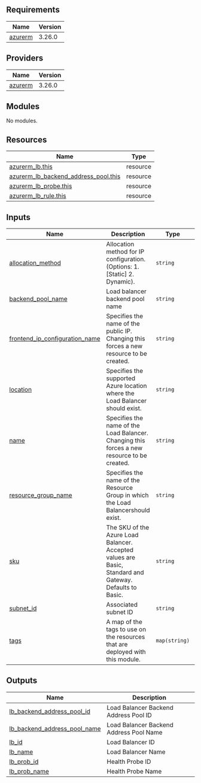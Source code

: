 <!-- BEGIN_TF_DOCS -->
## Requirements

| Name | Version |
|------|---------|
| <a name="requirement_azurerm"></a> [azurerm](#requirement\_azurerm) | 3.26.0 |

## Providers

| Name | Version |
|------|---------|
| <a name="provider_azurerm"></a> [azurerm](#provider\_azurerm) | 3.26.0 |

## Modules

No modules.

## Resources

| Name | Type |
|------|------|
| [azurerm_lb.this](https://registry.terraform.io/providers/hashicorp/azurerm/3.26.0/docs/resources/lb) | resource |
| [azurerm_lb_backend_address_pool.this](https://registry.terraform.io/providers/hashicorp/azurerm/3.26.0/docs/resources/lb_backend_address_pool) | resource |
| [azurerm_lb_probe.this](https://registry.terraform.io/providers/hashicorp/azurerm/3.26.0/docs/resources/lb_probe) | resource |
| [azurerm_lb_rule.this](https://registry.terraform.io/providers/hashicorp/azurerm/3.26.0/docs/resources/lb_rule) | resource |

## Inputs

| Name | Description | Type | Default | Required |
|------|-------------|------|---------|:--------:|
| <a name="input_allocation_method"></a> [allocation\_method](#input\_allocation\_method) | Allocation method for IP configuration. (Options: 1. [Static] 2. Dynamic). | `string` | n/a | yes |
| <a name="input_backend_pool_name"></a> [backend\_pool\_name](#input\_backend\_pool\_name) | Load balancer backend pool name | `string` | n/a | yes |
| <a name="input_frontend_ip_configuration_name"></a> [frontend\_ip\_configuration\_name](#input\_frontend\_ip\_configuration\_name) | Specifies the name of the public IP. Changing this forces a new resource to be created. | `string` | n/a | yes |
| <a name="input_location"></a> [location](#input\_location) | Specifies the supported Azure location where the Load Balancer should exist. | `string` | n/a | yes |
| <a name="input_name"></a> [name](#input\_name) | Specifies the name of the Load Balancer. Changing this forces a new resource to be created. | `string` | n/a | yes |
| <a name="input_resource_group_name"></a> [resource\_group\_name](#input\_resource\_group\_name) | Specifies the name of the Resource Group in which the Load Balancershould exist. | `string` | n/a | yes |
| <a name="input_sku"></a> [sku](#input\_sku) | The SKU of the Azure Load Balancer. Accepted values are Basic, Standard and Gateway. Defaults to Basic. | `string` | `"Standard"` | no |
| <a name="input_subnet_id"></a> [subnet\_id](#input\_subnet\_id) | Associated subnet ID | `string` | n/a | yes |
| <a name="input_tags"></a> [tags](#input\_tags) | A map of the tags to use on the resources that are deployed with this module. | `map(string)` | n/a | yes |

## Outputs

| Name | Description |
|------|-------------|
| <a name="output_lb_backend_address_pool_id"></a> [lb\_backend\_address\_pool\_id](#output\_lb\_backend\_address\_pool\_id) | Load Balancer Backend Address Pool ID |
| <a name="output_lb_backend_address_pool_name"></a> [lb\_backend\_address\_pool\_name](#output\_lb\_backend\_address\_pool\_name) | Load Balancer Backend Address Pool Name |
| <a name="output_lb_id"></a> [lb\_id](#output\_lb\_id) | Load Balancer ID |
| <a name="output_lb_name"></a> [lb\_name](#output\_lb\_name) | Load Balancer Name |
| <a name="output_lb_prob_id"></a> [lb\_prob\_id](#output\_lb\_prob\_id) | Health Probe ID |
| <a name="output_lb_prob_name"></a> [lb\_prob\_name](#output\_lb\_prob\_name) | Health Probe Name |
<!-- END_TF_DOCS -->